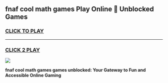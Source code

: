 
## fnaf cool math games Play Online 👋 Unblocked Games
<h3>
<a href="https://news.freeplayer.one?title=fnaf_cool_math_games&ref=17CMG">CLICK TO PLAY</a></h3>
<hr>

<h3>
<a href="https://news.freeplayer.one?title=fnaf_cool_math_games&ref=17CMG">CLICK 2 PLAY</a>
  
</h3>

<a href="https://news.freeplayer.one?title=fnaf_cool_math_games&ref=17CMG/"><img src="https://clearcache.store/games.png"></a>


**fnaf cool math games games unblocked: Your Gateway to Fun and Accessible Online Gaming**
